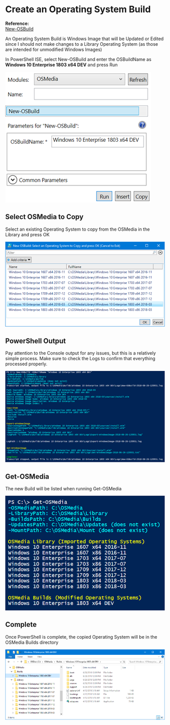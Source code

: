 # Create an Operating System Build

**Reference:**  
[New-OSBuild](../reference/new-osbuild.md)

An Operating System Build is Windows Image that will be Updated or Edited since I should not make changes to a Library Operating System \(as those are intended for unmodified Windows Images\)

In PowerShell ISE, select New-OSBuild and enter the OSBuildName as **Windows 10 Enterprise 1803 x64 DEV** and press Run

![](../../.gitbook/assets/2018-06-26_12-06-59.png)

## Select OSMedia to Copy

Select an existing Operating System to copy from the OSMedia in the Library and press OK

![](../../.gitbook/assets/2018-06-26_11-53-55.png)

## PowerShell Output

Pay attention to the Console output for any issues, but this is a relatively simple process. Make sure to check the Logs to confirm that everything processed properly.

![](../../.gitbook/assets/2018-06-26_12-10-25.png)

## Get-OSMedia

The new Build will be listed when running Get-OSMedia

![](../../.gitbook/assets/2018-06-26_12-11-22.png)

## Complete

Once PowerShell is complete, the copied Operating System will be in the OSMedia Builds directory

![](../../.gitbook/assets/2018-06-26_12-12-56.png)

